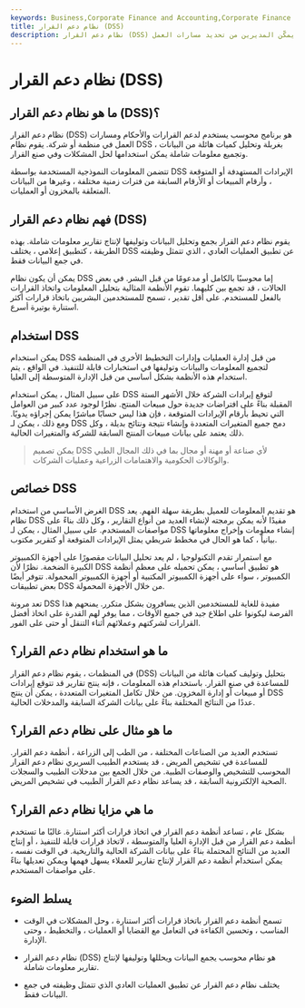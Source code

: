 ```yaml
---
keywords: Business,Corporate Finance and Accounting,Corporate Finance
title: نظام دعم القرار (DSS)
description: نظام دعم القرار (DSS) هو برنامج محوسب يقوم بتحليل البيانات في مؤسسة أو عمل ، مما يمكّن المديرين من تحديد مسارات العمل.
---
```


# نظام دعم القرار (DSS)
## ما هو نظام دعم القرار (DSS)؟

نظام دعم القرار (DSS) هو برنامج محوسب يستخدم لدعم القرارات والأحكام ومسارات العمل في منظمة أو شركة. يقوم نظام DSS بغربلة وتحليل كميات هائلة من البيانات ، وتجميع معلومات شاملة يمكن استخدامها لحل المشكلات وفي صنع القرار.

تتضمن المعلومات النموذجية المستخدمة بواسطة DSS الإيرادات المستهدفة أو المتوقعة ، وأرقام المبيعات أو الأرقام السابقة من فترات زمنية مختلفة ، وغيرها من البيانات المتعلقة بالمخزون أو العمليات.

## فهم نظام دعم القرار (DSS)

يقوم نظام دعم القرار بجمع وتحليل البيانات وتوليفها لإنتاج تقارير معلومات شاملة. بهذه الطريقة ، كتطبيق إعلامي ، يختلف DSS عن تطبيق العمليات العادي ، الذي تتمثل وظيفته في جمع البيانات فقط.

يمكن أن يكون نظام DSS إما محوسبًا بالكامل أو مدعومًا من قبل البشر. في بعض الحالات ، قد تجمع بين كليهما. تقوم الأنظمة المثالية بتحليل المعلومات واتخاذ القرارات بالفعل للمستخدم. على أقل تقدير ، تسمح للمستخدمين البشريين باتخاذ قرارات أكثر استنارة بوتيرة أسرع.

## استخدام DSS

يمكن استخدام DSS من قبل إدارة العمليات وإدارات التخطيط الأخرى في المنظمة لتجميع المعلومات والبيانات وتوليفها في استخبارات قابلة للتنفيذ. في الواقع ، يتم استخدام هذه الأنظمة بشكل أساسي من قبل الإدارة المتوسطة إلى العليا.

على سبيل المثال ، يمكن استخدام DSS لتوقع إيرادات الشركة خلال الأشهر الستة المقبلة بناءً على افتراضات جديدة حول مبيعات المنتج. نظرًا لوجود عدد كبير من العوامل التي تحيط بأرقام الإيرادات المتوقعة ، فإن هذا ليس حسابًا مباشرًا يمكن إجراؤه يدويًا. ومع ذلك ، يمكن لـ DSS دمج جميع المتغيرات المتعددة وإنشاء نتيجة ونتائج بديلة ، وكل ذلك يعتمد على بيانات مبيعات المنتج السابقة للشركة والمتغيرات الحالية.

> يمكن تصميم DSS لأي صناعة أو مهنة أو مجال بما في ذلك المجال الطبي والوكالات الحكومية والاهتمامات الزراعية وعمليات الشركات.

>

## خصائص DSS

الغرض الأساسي من استخدام DSS هو تقديم المعلومات للعميل بطريقة سهلة الفهم. يعد نظام DSS مفيدًا لأنه يمكن برمجته لإنشاء العديد من أنواع التقارير ، وكل ذلك بناءً على مواصفات المستخدم. على سبيل المثال ، يمكن لـ DSS إنشاء معلومات وإخراج معلوماتها بيانياً ، كما هو الحال في مخطط شريطي يمثل الإيرادات المتوقعة أو كتقرير مكتوب.

مع استمرار تقدم التكنولوجيا ، لم يعد تحليل البيانات مقصورًا على أجهزة الكمبيوتر الكبيرة الضخمة. نظرًا لأن DSS هو تطبيق أساسي ، يمكن تحميله على معظم أنظمة الكمبيوتر ، سواء على أجهزة الكمبيوتر المكتبية أو أجهزة الكمبيوتر المحمولة. تتوفر أيضًا بعض تطبيقات DSS من خلال الأجهزة المحمولة.

تعد مرونة DSS مفيدة للغاية للمستخدمين الذين يسافرون بشكل متكرر. يمنحهم هذا الفرصة ليكونوا على اطلاع جيد في جميع الأوقات ، مما يوفر لهم القدرة على اتخاذ أفضل القرارات لشركتهم وعملائهم أثناء التنقل أو حتى على الفور.

## ما هو استخدام نظام دعم القرار؟

في المنظمات ، يقوم نظام دعم القرار (DSS) بتحليل وتوليف كميات هائلة من البيانات للمساعدة في صنع القرار. باستخدام هذه المعلومات ، فإنه ينتج تقارير قد تتوقع إيرادات أو مبيعات أو إدارة المخزون. من خلال تكامل المتغيرات المتعددة ، يمكن أن ينتج DSS عددًا من النتائج المختلفة بناءً على بيانات الشركة السابقة والمدخلات الحالية.

## ما هو مثال على نظام دعم القرار؟

تستخدم العديد من الصناعات المختلفة ، من الطب إلى الزراعة ، أنظمة دعم القرار. للمساعدة في تشخيص المريض ، قد يستخدم الطبيب السريري نظام دعم القرار المحوسب للتشخيص والوصفات الطبية. من خلال الجمع بين مدخلات الطبيب والسجلات الصحية الإلكترونية السابقة ، قد يساعد نظام دعم القرار الطبيب في تشخيص المريض.

## ما هي مزايا نظام دعم القرار؟

بشكل عام ، تساعد أنظمة دعم القرار في اتخاذ قرارات أكثر استنارة. غالبًا ما تستخدم أنظمة دعم القرار من قبل الإدارة العليا والمتوسطة ، لاتخاذ قرارات قابلة للتنفيذ ، أو إنتاج العديد من النتائج المحتملة بناءً على بيانات الشركة الحالية والتاريخية. في الوقت نفسه ، يمكن استخدام أنظمة دعم القرار لإنتاج تقارير للعملاء يسهل فهمها ويمكن تعديلها بناءً على مواصفات المستخدم.

## يسلط الضوء

- تسمح أنظمة دعم القرار باتخاذ قرارات أكثر استنارة ، وحل المشكلات في الوقت المناسب ، وتحسين الكفاءة في التعامل مع القضايا أو العمليات ، والتخطيط ، وحتى الإدارة.

- نظام دعم القرار (DSS) هو نظام محوسب يجمع البيانات ويحللها وتوليفها لإنتاج تقارير معلومات شاملة.

- يختلف نظام دعم القرار عن تطبيق العمليات العادي الذي تتمثل وظيفته في جمع البيانات فقط.


